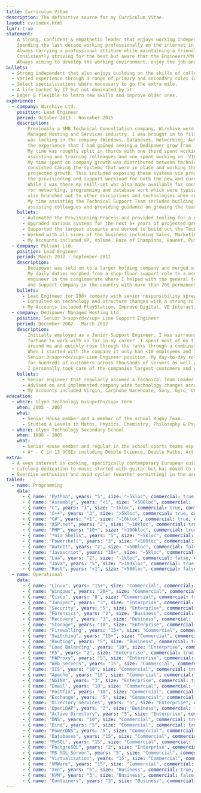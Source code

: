 ```yaml
---
title: Curriculum Vitae
description: The definitive source for my Curriculum Vitae.
layout: cv/index.html
lunr: true
statement:
    A strong, confident & empathetic leader that enjoys working independently as much as being part of a team.
    Spending the last decade working professionally on the internet in all but the most extreme scales.
    Always carrying a professional attitude while maintaining a friendly and approachable demeanour.
    Consistently striving for the best but aware that the Engineers/PM Triangle means compromises are intrinsic to engineering.
    Always aiming to develop the working environment, enjoy the job and put a smile everyone's face.
bullets:
  - Strong independent that also enjoys building on the skills of colleagues.
  - Varied experience through a range of primary and secondary roles in the industry.
  - Select specialisations where necessary to go the extra mile.
  - A life backed by IT but not dominated by it.
  - Eager & flexible to learn new skills and improve older ones.
experience:
  - company: Wirehive Ltd.
    position: Lead Engineer
    period: October 2013 - November 2015
    description:
        Previously a SMB Technical Consultation company, Wirehive were trying to pivot into the
        Managed Hosting and Services industry. I was brought in to fill out technical experience that
        was lacking in the company (Windows, Databases, Networking, Automation, etc.) and to help apply
        the experience that I had gained seeing a Dedipower grow from 10 employees to ~200 through Pulsant.
        My time was roughly split in thirds with one third spent working on company growth, one spent on
        assisting and training colleagues and one spent working on 'VIP' customers.<br/>
        My time spent on company growth was distributed between technical and consultation. Technical mainly
        consisted taking the systems that were in place and working them to scale for the next 5+ years of
        projected growth. This included exposing these systems via programmable APIs and using them for automating
        the provisioning and support workload for both the new and current customers.<br/>
        While I was there my skill-set was also made available for contracted external consult, specifically
        for networking, programming and database work which were typically based on Cisco, PHP/C# and MySQL/MSSQL but
        also branched out to other disciplines and technologies when required.
        My time assisting the Technical Support Team included building out their experience in a variety of technologies,
        assisting colleagues and providing guidance on growing the team.
    bullets:
      - Automated the Provisioning Process and provided tooling for a variety of other processes.
      - Upgraded various systems for the next 5+ years of projected growth.
      - Supported the largest accounts and worked to build out the Technical Team.
      - Worked with all sides of the business including Sales, Marketing and Account Management.
      - My Accounts included HP, Volume, Race of Champions, Rawnet, Purple.
  - company: Pulsant Ltd.
    position: Lead Engineer
    period: March 2012 - September 2012
    description:
        Dedipower was sold on to a larger holding company and merged with 3 other privately held Data Center & Support companies.
        My daily duties morphed from a shop-floor support role to a more consultative and advisory role and eventually the most senior
        engineer in the conglomerate where I helped with the general technical running of the now largest privately help Data Center
        and Support company in the country with more than 200 permanent staff.
    bullets:
      - Lead Engineer for 200+ company with senior responsibility spread across the company.
      - Consulted on technology and structure changes with a strong role in interviewing and training.
      - My Accounts included PlayStation, Improve Digital, VE Interactive, Visualsoft & The Royal Household
  - company: Dedipower Managed Hosting Ltd.
    position: Senior 3<sup>rd</sup> Line Support Engineer
    period: December 2007 - March 2012
    description:
        Initially employed as a Junior Support Engineer, I was surrounded by some of the best engineers I have had the
        fortune to work with so far in my career. I spent most of my time absorbing everything I could from the people
        around me and quickly rose through the ranks through a combination of great environment and hard work.
        When I started with the company it only had <10 employees and I was with it's sale at ~50 employees in the
        Senior 3<sup>rd</sup> Line Engineer position. My day-to-day role consisted of Senior Escalation and Technological Consult
        for hundreds of customers across thousands of servers as well as a Technology Specialist for a variety of specialisations.
        I personally took care of the companies largest customers and was routinely handed sensitive accounts that required extra care.
    bullets:
      - Senior engineer that regularly assumed a Technical Team Leader role as required.
      - Advised on and implemented company wide technology changes across large infrastructures.
      - My Accounts included Virgin, Carphone Warehouse, Sony, Gyro, Uniservity, Capita & RED
education:
  - where: Glynn Technology 6<sup>th</sup> Form
    when: 2005 - 2007
    what:
      - Senior House member and a member of the school Rugby Team.
      - Studied A Levels in Maths, Physics, Chemistry, Philosophy & Psychology.
  - where: Glynn Technology Secondary School
    when: 1998 - 2005
    what:
      - Senior House member and regular in the school sports teams esp. Rugby & Athletics.
      - A* - C in 13 GCSEs including Double Science, Double Maths, Art & Geography.
extra:
  - A keen interest in cooking, specifically contemporary European cuisine but branching east more recently through Asian and Indian cuisines.
  - Lifelong dedication to music started with guitar but has moved to electronic styles inc. Producing, Mixing and Recording. with some of my work available on my website.
  - Exercise enthusiast and avid cycler (weather permitting) in the areas surrounding the Epsom Downs.
tabled:
  - name: Programming
    data:
      - { name: "Python", years: "5", size: "~5kloc", commercial: true, contracted: false, escalation: true, preference: 10 }
      - { name: "Assembly", years: "<1", size: "<500loc", commercial: false, contracted: false, escalation: false, preference: 3 }
      - { name: "C", years: "3", size: "~1kloc", commercial: true, contracted: false, escalation: true, preference: 7 }
      - { name: "C++", years: "3", size: ">5kloc", commercial: true, contracted: false, escalation: false, preference: 5, }
      - { name: "C#", years: "<1", size: "~10kloc", commercial: true, contracted: true, escalation: true, preference: 3 }
      - { name: "ASP.net", years: "2", size: "~10kloc", commercial: true, contracted: true, escalation: true, preference: 2 }
      - { name: "PHP", years: "10+", size: ">100kloc", commercial: true, contracted: true, escalation: true, preference: 5 }
      - { name: "*nix Shells", years: "5", size: "~5kloc", commercial: true, contracted: false, escalation: true, preference: 10 }
      - { name: "Powershell", years: "3", size: "<500loc", commercial: true, contracted: false, escalation: true, preference: 5 }
      - { name: "AutoIt", years: "2", size: "<500loc", commercial: false, contracted: false, escalation: false, preference: 3 }
      - { name: "Javascript", years: "10+", size: "~5kloc", commercial: true, contracted: true, escalation: true, preference: 5 }
      - { name: "Lua", years: "2", size: "~1kloc", commercial: false, contracted: false, escalation: false, preference: 8 }
      - { name: "Java", years: "5", size: ">100kloc", commercial: true, contracted: true, escalation: true, preference: 5 }
      - { name: "Rust", years: "<1", size: "<500loc", commercial: false, contracted: false, escalation: false, preference: 9 }
  - name: Operational
    data:
      - { name: "Linux", years: "15+", size: "Commercial", commercial: true, contracted: true, escalation: true, preference: 10 }
      - { name: "Windows", years: "20+", size: "Commercial", commercial: true, contracted: true, escalation: true, preference: 7 }
      - { name: "Cisco", years: "8", size: "Commercial", commercial: true, contracted: true, escalation: true, preference: 9 }
      - { name: "Juniper", years: "3", size: "Enterprise", commercial: true, contracted: false, escalation: true, preference: 8 }
      - { name: "Security", years: "5", size: "Enterprise", commercial: true, contracted: true, escalation: true, preference: 8 }
      - { name: "Forensics", years: "2", size: "Business", commercial: true, contracted: false, escalation: true, preference: 7 }
      - { name: "Recovery", years: "3", size: "Business", commercial: true, contracted: false, escalation: true, preference: 5 }
      - { name: "Storage", years: "10", size: "Enterprise", commercial: true, contracted: false, escalation: true, preference: 6 }
      - { name: "Firewalling", years: "15+", size: "Commercial", commercial: true, contracted: true, escalation: true, preference: 10 }
      - { name: "Switching", years: "15+", size: "Commercial", commercial: true, contracted: true, escalation: true, preference: 8 }
      - { name: "Routing", years: "5", size: "Business", commercial: true, contracted: false, escalation: true, preference: 6 }
      - { name: "Load Balancing", years: "10", size: "Enterprise", commercial: true, contracted: false, escalation: true, preference: 8 }
      - { name: "F5", years: "2", size: "Enterprise", commercial: true, contracted: false, escalation: true, preference: 7 }
      - { name: "HAProxy", years: "5", size: "Enterprise", commercial: true, contracted: false, escalation: true, preference: 9 }
      - { name: "Web Servers", years: "15", size: "Commercial", commercial: true, contracted: true, escalation: true, preference: 8 }
      - { name: "IIS", years: "10", size: "Commercial", commercial: true, contracted: true, escalation: true, preference: 6 }
      - { name: "Apache", years: "15", size: "Commercial", commercial: true, contracted: true, escalation: true, preference: 8 }
      - { name: "NGINX", years: "3", size: "Enterprise", commercial: true, contracted: false, escalation: true, preference: 6 }
      - { name: "Email", years: "10", size: "Commercial", commercial: true, contracted: true, escalation: true, preference: 6 }
      - { name: "Postfix", years: "10", size: "Commercial", commercial: true, contracted: false, escalation: true, preference: 8 }
      - { name: "Exchange", years: "5", size: "Commercial", commercial: true, contracted: true, escalation: true, preference: 5 }
      - { name: "Directory Services", years: "5", size: "Enterprise", commercial: true, contracted: false, escalation: true, preference: 7 }
      - { name: "OpenLDAP", years: "2", size: "Business", commercial: false, contracted: false, escalation: false, preference: 6 }
      - { name: "Active Directory", years: "5", size: "Enterprise", commercial: true, contracted: true, escalation: true, preference: 7 }
      - { name: "DNS", years: "10", size: "Commercial", commercial: true, contracted: true, escalation: true, preference: 8 }
      - { name: "Bind", years: "5", size: "Commercial", commercial: true, contracted: false, escalation: true, preference: 6 }
      - { name: "PowerDNS", years: "5", size: "Commercial", commercial: true, contracted: false, escalation: true, preference: 8 }
      - { name: "Databases", years: "15", size: "Commercial", commercial: true, contracted: true, escalation: true, preference: 7 }
      - { name: "MySQL", years: "15", size: "Commercial", commercial: true, contracted: true, escalation: true, preference: 6 }
      - { name: "PostgreSQL", years: "2", size: "Enterprise", commercial: true, contracted: true, escalation: false, preference: 8 }
      - { name: "MS SQL Server", years: "5", size: "Commercial", commercial: true, contracted: true, escalation: true, preference: 8 }
      - { name: "Virtualisation", years: "15", size: "Commercial", commercial: true, contracted: true, escalation: true, preference: 9 }
      - { name: "VMWare", years: "15", size: "Commercial", commercial: true, contracted: false, escalation: true, preference: 9 }
      - { name: "Xen", years: "5", size: "Business", commercial: true, contracted: false, escalation: true, preference: 3 }
      - { name: "KVM", years: "3", size: "Business", commercial: false, contracted: false, escalation: false, preference: 8 }
      - { name: "Containers", years: "3", size: "Business", commercial: true, contracted: false, escalation: false, preference: 7 }
---
```

